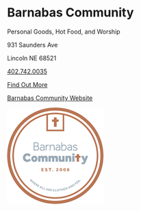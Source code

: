 # Barnabas Community

Personal Goods, Hot Food, and Worship 

931 Saunders Ave

Lincoln NE 68521

[402.742.0035](tel:4027420035)

[Find Out More](?tab=modules&module=extra-resources/Barnabas-Community-Extra-Info.md)

[Barnabas Community Website](http://barnabascommunity.org/)

![picture](./markdown/resources/images/barnabasCommunity.jpg)
